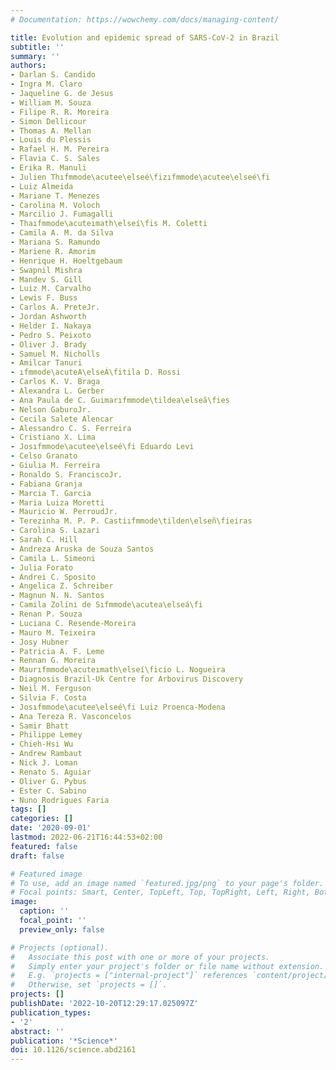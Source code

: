 ```yaml
---
# Documentation: https://wowchemy.com/docs/managing-content/

title: Evolution and epidemic spread of SARS-CoV-2 in Brazil
subtitle: ''
summary: ''
authors:
- Darlan S. Candido
- Ingra M. Claro
- Jaqueline G. de Jesus
- William M. Souza
- Filipe R. R. Moreira
- Simon Dellicour
- Thomas A. Mellan
- Louis du Plessis
- Rafael H. M. Pereira
- Flavia C. S. Sales
- Erika R. Manuli
- Julien Thıfmmode\acutee\elseé\fizıfmmode\acutee\elseé\fi
- Luiz Almeida
- Mariane T. Menezes
- Carolina M. Voloch
- Marcilio J. Fumagalli
- Thaıfmmode\acuteımath\elseí\fis M. Coletti
- Camila A. M. da Silva
- Mariana S. Ramundo
- Mariene R. Amorim
- Henrique H. Hoeltgebaum
- Swapnil Mishra
- Mandev S. Gill
- Luiz M. Carvalho
- Lewis F. Buss
- Carlos A. PreteJr.
- Jordan Ashworth
- Helder I. Nakaya
- Pedro S. Peixoto
- Oliver J. Brady
- Samuel M. Nicholls
- Amilcar Tanuri
- ıfmmode\acuteA\elseÁ\fitila D. Rossi
- Carlos K. V. Braga
- Alexandra L. Gerber
- Ana Paula de C. Guimarıfmmode\tildea\elseã\fies
- Nelson GaburoJr.
- Cecila Salete Alencar
- Alessandro C. S. Ferreira
- Cristiano X. Lima
- Josıfmmode\acutee\elseé\fi Eduardo Levi
- Celso Granato
- Giulia M. Ferreira
- Ronaldo S. FranciscoJr.
- Fabiana Granja
- Marcia T. Garcia
- Maria Luiza Moretti
- Mauricio W. PerroudJr.
- Terezinha M. P. P. Castiıfmmode\tilden\elseñ\fieiras
- Carolina S. Lazari
- Sarah C. Hill
- Andreza Aruska de Souza Santos
- Camila L. Simeoni
- Julia Forato
- Andrei C. Sposito
- Angelica Z. Schreiber
- Magnun N. N. Santos
- Camila Zolini de Sıfmmode\acutea\elseá\fi
- Renan P. Souza
- Luciana C. Resende-Moreira
- Mauro M. Teixeira
- Josy Hubner
- Patricia A. F. Leme
- Rennan G. Moreira
- Maurıfmmode\acuteımath\elseí\ficio L. Nogueira
- Diagnosis Brazil-Uk Centre for Arbovirus Discovery
- Neil M. Ferguson
- Silvia F. Costa
- Josıfmmode\acutee\elseé\fi Luiz Proenca-Modena
- Ana Tereza R. Vasconcelos
- Samir Bhatt
- Philippe Lemey
- Chieh-Hsi Wu
- Andrew Rambaut
- Nick J. Loman
- Renato S. Aguiar
- Oliver G. Pybus
- Ester C. Sabino
- Nuno Rodrigues Faria
tags: []
categories: []
date: '2020-09-01'
lastmod: 2022-06-21T16:44:53+02:00
featured: false
draft: false

# Featured image
# To use, add an image named `featured.jpg/png` to your page's folder.
# Focal points: Smart, Center, TopLeft, Top, TopRight, Left, Right, BottomLeft, Bottom, BottomRight.
image:
  caption: ''
  focal_point: ''
  preview_only: false

# Projects (optional).
#   Associate this post with one or more of your projects.
#   Simply enter your project's folder or file name without extension.
#   E.g. `projects = ["internal-project"]` references `content/project/deep-learning/index.md`.
#   Otherwise, set `projects = []`.
projects: []
publishDate: '2022-10-20T12:29:17.025097Z'
publication_types:
- '2'
abstract: ''
publication: '*Science*'
doi: 10.1126/science.abd2161
---
```

